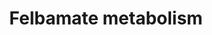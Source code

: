 ---
annotations:
- id: PW:0000923
  parent: drug pathway
  type: Pathway Ontology
  value: nervous system drug pathway
authors:
- Mkutmon
- MaintBot
- Eweitz
description: CYP metabolism of felbamate.
last-edited: 2021-05-21
organisms:
- Bos taurus
redirect_from:
- /index.php/Pathway:WP3189
- /instance/WP3189
- /instance/WP3189_r117514
revision: r117514
schema-jsonld:
- '@context': https://schema.org/
  '@id': https://wikipathways.github.io/pathways/WP3189.html
  '@type': Dataset
  creator:
    '@type': Organization
    name: WikiPathways
  description: CYP metabolism of felbamate.
  keywords:
  - 2-hydroxyfelbamate
  - 3-Hydroxy-2-phenylpropylcarbamate
  - 3-carbamoyl-2-phenylpropionaldehyde
  - 3-carbamoyl-2-phenylpropionic acid
  - CYP2E1
  - CYP3A4
  - Felbamate
  - atropaldehyde
  - p-hydroxyfelbamate
  license: CC0
  name: Felbamate metabolism
seo: CreativeWork
title: Felbamate metabolism
wpid: WP3189
---